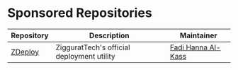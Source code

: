 # Sponsored Repositories

| Repository | Description | Maintainer |
| -              | -           | -          |
| [ZDeploy](https://github.com/ziggurattech/zdeploy) |  ZigguratTech's official deployment utility | [Fadi Hanna Al-Kass](https://github.com/alkass) |
